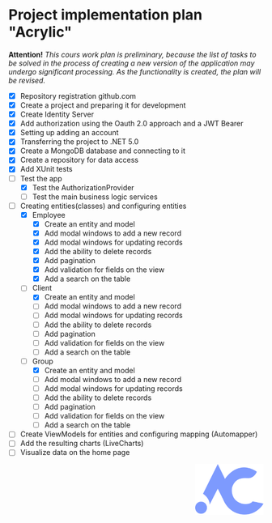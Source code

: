 # Project implementation plan "Acrylic" 

<strong>Attention!</strong> *This cours work plan is preliminary, because the list of tasks to be solved in the process of creating a new version of the application may undergo significant processing. As the functionality is created, the plan will be revised.*

* [x] Repository registration github.com
* [x] Create a project and preparing it for development
* [x] Create Identity Server
* [x] Add authorization using the Oauth 2.0 approach and a JWT Bearer
* [x] Setting up adding an account
* [x] Transferring the project to .NET 5.0
* [x] Create a MongoDB database and connecting to it
* [x] Create a repository for data access
* [x] Add XUnit tests
* [ ] Test the app
    * [x] Test the AuthorizationProvider
    * [ ] Test the main business logic services
* [ ] Creating entities(classes) and configuring entities
    * [x] Employee
        * [x] Create an entity and model
        * [x] Add modal windows to add a new record
        * [x] Add modal windows for updating records
        * [x] Add the ability to delete records
        * [x] Add pagination
        * [x] Add validation for fields on the view
        * [x] Add a search on the table
    * [ ] Сlient
        * [x] Create an entity and model
        * [ ] Add modal windows to add a new record
        * [ ] Add modal windows for updating records
        * [ ] Add the ability to delete records
        * [ ] Add pagination
        * [ ] Add validation for fields on the view
        * [ ] Add a search on the table
    * [ ] Group 
        * [x] Create an entity and model
        * [ ] Add modal windows to add a new record
        * [ ] Add modal windows for updating records
        * [ ] Add the ability to delete records
        * [ ] Add pagination
        * [ ] Add validation for fields on the view
        * [ ] Add a search on the table
* [ ] Create ViewModels for entities and configuring mapping (Automapper)
* [ ] Add the resulting charts (LiveCharts)
* [ ] Visualize data on the home page

<img align="right" src="AcrylicWindow.Client.View/Images/Logo.png" width="135" height="100">
